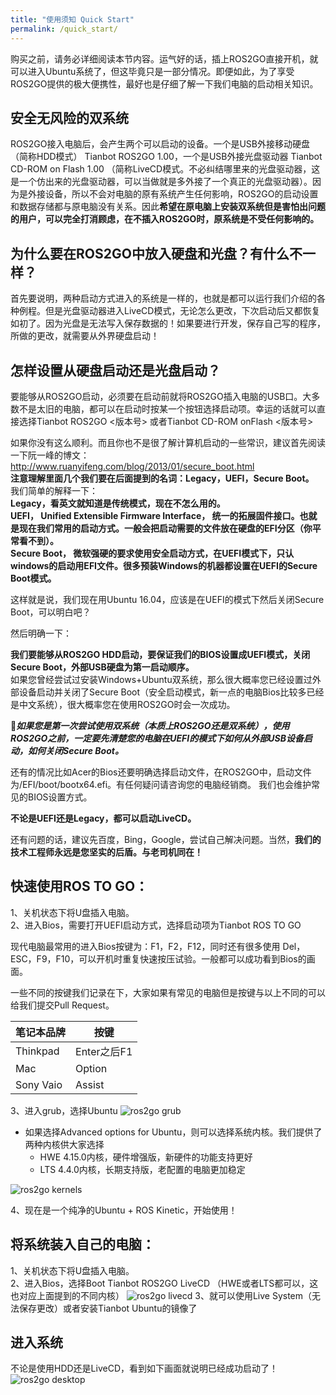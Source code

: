 ```yaml
---
title: "使用须知 Quick Start"
permalink: /quick_start/
--- 
```


购买之前，请务必详细阅读本节内容。运气好的话，插上ROS2GO直接开机，就可以进入Ubuntu系统了，但这毕竟只是一部分情况。即便如此，为了享受ROS2GO提供的极大便携性，最好也是仔细了解一下我们电脑的启动相关知识。

## 安全无风险的双系统
ROS2GO接入电脑后，会产生两个可以启动的设备。一个是USB外接移动硬盘（简称HDD模式） Tianbot ROS2GO 1.00，一个是USB外接光盘驱动器 Tianbot CD-ROM on Flash 1.00  （简称LiveCD模式。不必纠结哪里来的光盘驱动器，这是一个仿出来的光盘驱动器，可以当做就是多外接了一个真正的光盘驱动器）。因为是外接设备，所以不会对电脑的原有系统产生任何影响，ROS2GO的启动设置和数据存储都与原电脑没有关系。因此**希望在原电脑上安装双系统但是害怕出问题的用户，可以完全打消顾虑，在不插入ROS2GO时，原系统是不受任何影响的。**  

## 为什么要在ROS2GO中放入硬盘和光盘？有什么不一样？  
首先要说明，两种启动方式进入的系统是一样的，也就是都可以运行我们介绍的各种例程。但是光盘驱动器进入LiveCD模式，无论怎么更改，下次启动后又都恢复如初了。因为光盘是无法写入保存数据的！如果要进行开发，保存自己写的程序，所做的更改，就需要从外界硬盘启动！

## 怎样设置从硬盘启动还是光盘启动？

要能够从ROS2GO启动，必须要在启动前就将ROS2GO插入电脑的USB口。大多数不是太旧的电脑，都可以在启动时按某一个按钮选择启动项。幸运的话就可以直接选择Tianbot ROS2GO <版本号> 或者Tianbot CD-ROM onFlash <版本号>  

如果你没有这么顺利。而且你也不是很了解计算机启动的一些常识，建议首先阅读一下阮一峰的博文：  
http://www.ruanyifeng.com/blog/2013/01/secure_boot.html  
**注意理解里面几个我们要在后面提到的名词：Legacy，UEFI，Secure Boot。**  
我们简单的解释一下：  
**Legacy，看英文就知道是传统模式，现在不怎么用的。**    
**UEFI， Unified Extensible Firmware Interface， 统一的拓展固件接口。也就是现在我们常用的启动方式。一般会把启动需要的文件放在硬盘的EFI分区（你平常看不到）。**  
**Secure Boot， 微软强硬的要求使用安全启动方式，在UEFI模式下，只认windows的启动用EFI文件。很多预装Windows的机器都设置在UEFI的Secure Boot模式。**  

这样就是说，我们现在用Ubuntu 16.04，应该是在UEFI的模式下然后关闭Secure Boot，可以明白吧？  

然后明确一下：  

**我们要能够从ROS2GO HDD启动，要保证我们的BIOS设置成UEFI模式，关闭Secure Boot，外部USB硬盘为第一启动顺序。**  
如果您曾经尝试过安装Windows+Ubuntu双系统，那么很大概率您已经设置过外部设备启动并关闭了Secure Boot（安全启动模式，新一点的电脑Bios比较多已经是中文系统），很大概率您在使用ROS2GO时会一次成功。  

&#x1F538;***如果您是第一次尝试使用双系统（本质上ROS2GO还是双系统），使用ROS2GO之前，一定要先清楚您的电脑在UEFI的模式下如何从外部USB设备启动，如何关闭Secure Boot。***  

还有的情况比如Acer的Bios还要明确选择启动文件，在ROS2GO中，启动文件为/EFI/boot/bootx64.efi。有任何疑问请咨询您的电脑经销商。 我们也会维护常见的BIOS设置方式。  

**不论是UEFI还是Legacy，都可以启动LiveCD。**

还有问题的话，建议先百度，Bing，Google，尝试自己解决问题。当然，**我们的技术工程师永远是您坚实的后盾。与老司机同在！**



## 快速使用ROS TO GO：  
1、关机状态下将U盘插入电脑。  
2、进入Bios，需要打开UEFI启动方式，选择启动项为Tianbot ROS TO GO  

现代电脑最常用的进入Bios按键为：F1，F2，F12，同时还有很多使用 Del，ESC，F9，F10，可以开机时重复快速按压试验。一般都可以成功看到Bios的画面。

一些不同的按键我们记录在下，大家如果有常见的电脑但是按键与以上不同的可以给我们提交Pull Request。

|  笔记本品牌  | 按键         |
|  --------   | ------       |
|  Thinkpad   | Enter之后F1  |
|  Mac        |  Option      |
|  Sony Vaio  |  Assist      |

3、进入grub，选择Ubuntu
![ros2go grub](https://github.com/tianbot/ros2go/raw/master/assets/images/grub.png)  

 - 如果选择Advanced options for Ubuntu，则可以选择系统内核。我们提供了两种内核供大家选择
   - HWE 4.15.0内核，硬件增强版，新硬件的功能支持更好
   - LTS 4.4.0内核，长期支持版，老配置的电脑更加稳定  

![ros2go kernels](https://github.com/tianbot/ros2go/raw/master/assets/images/kernels.png) 

4、现在是一个纯净的Ubuntu + ROS Kinetic，开始使用！  


## 将系统装入自己的电脑：  
1、关机状态下将U盘插入电脑。  
2、进入Bios，选择Boot Tianbot ROS2GO LiveCD （HWE或者LTS都可以，这也对应上面提到的不同内核） 
![ros2go livecd](https://github.com/tianbot/ros2go/raw/master/assets/images/livecd.png) 
3、就可以使用Live System（无法保存更改）或者安装Tianbot Ubuntu的镜像了  

## 进入系统
不论是使用HDD还是LiveCD，看到如下画面就说明已经成功启动了！  
![ros2go desktop](https://github.com/tianbot/ros2go/raw/master/assets/images/desktop.png) 